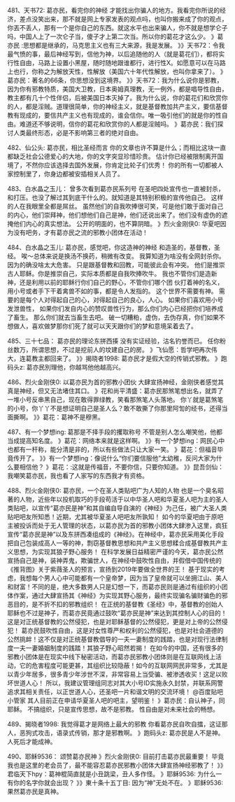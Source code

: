 481、天书72:   葛亦民，看完你的神经
才能找出你骗人的地方。我看完你所说的经济，差点没笑出来，那不就是网上专家发表的观点吗，也叫你搬来成了你的观点，你丟不丢人，那有一个是你自己的东西。就这水平也出来骗人，你不就是想学仑子吗，中国人上了一次仑子当，傻子才上第二次当。所以你的葛花才这么少。
》葛亦民 :思想都是继承的，马克思主义也有三大来源，我是发展。
》》天书72：令我最气愤的事，最后神经写到，信他为神，以后追随他的人（就是葛花们），都将实行性自由，马路上设置小黑屋，随时随地跟谁都行，进行性X。如愿意可以在马路上也行，你称之为解放天性，性解放（美国六十年代性解放，也叫你拿来了）。
》葛亦民：著名的66条，你思想没到这境界。
》》天书72：我为什么说你是邪教，因为你有邪教特质，美国大卫教，日本奥姆真理教，无一例外，都是唱导性自由，教主都有几十个性伴侣，后被美国日本灭掉了。我为什么说，你的葛花们和欣赏你的人，都是淫贼。道理很简单，你的神经主义，就是基督教加共产主义，要信基督教有现成的，要信共产主义也有现成的，谁会信你。唯一吸引他们的就是你的性自由。难道还不够说明，信你的葛花和欣赏你的人都是淫贼吗。
》葛亦民：我们探讨人类最终形态，必是不影响第三者的绝对自由。

482、仙公头:   葛亦民，相比圣经而言
你的文章也许不算是什么；而相比这块一直都缺乏社会公德爱心的大地，你的文字突显珍惜珍贵。
估计你已经被限制离开国境了，不然你应该选择去国外发展，你肯定比轮子们优秀！
你的所有一切都被人家控制里了，你身边都被安插相关人员了。

483、白水晶之玉儿：  曾多次看到葛亦民系列号
在圣吧四处宣传也一直被封杀，和打压。也没了解过其到底干什么的。就知道是其特别积极的宣传他自己。
这样的人在我眼里全都是屌丝。
虽然他们的自我吹捧很可笑，可是他们敢于面对自己的内心，他们崇拜神，他们想他们自己是神，他们还说出来了。他们没有虚伪的遮掩他们内心的真实想法。
公开的明面的，也不算阴暗。
》烈火金刚侠0: 华夏吧因为没有吧务，才有葛亦民之流的邪教小团体在活动！

484、白水晶之玉儿:   葛亦民，感觉吧，你这造神的神经
和造圣的，基督教，圣经。
唉～总体来说是换汤不换药，稍微有改变。
我算知道为啥没有全网封杀你。
因为的确没啥太大危害。
只是跟基督教和回教，可能彼此会有冲突。
他们是推崇古人耶稣。你是推崇自己，实际本质都是自我吹捧吹牛。
我也不管你们是造新神，还是利用以前的耶稣行你们自己的野心，不管你们哪个团
伙打着神的名义，用小号或者手下干着禽兽不如的事，都是令人发指的。
这个世界不需要有神。
需要的是每个人对得起自己的心，对得起自己的良心，人心。
如果你们喜欢用小号发泄兽性，
如果你们发自内心的赞叹兽性行为，那么你们内心已经把你们培养成了畜生。
那么你们就去当畜生去吧。
破一切糟粕，虚伪，去伪存真，你们如果不想做人，喜欢做梦那你们死了就可以天天跟你们的梦和意境呆着去了。

485、三十七品：  葛亦民的理论东拼西揍
没有实证经验，沽名钓誉而已。
任你粉丝数万，所谓思想，不过是挖前人的坟建自己的房。
》飞仙愿：哲学吧再次伟大，连葛教主都回来了。
》》揭晓者1998: 葛亦民才是假大空的传销式邪教。
》跑码头z: 葛亦民別理他，你越骂他他越高兴。

486、烈火金刚侠0:   以葛亦民为首的邪教小团伙
大肆宣扬神经，金刚侠者感觉其真是神经，但又无法堵住其口。
》花和尚平清盛：葛亦民那煞笔想出名，就弄了一堆小号反串黑自己，现在敢得罪绿教，笑看那煞笔人头落地。
你丫就是葛煞笔的小号，你丫丫不是想证明自己是圣人么？敢不敢撕了你那里阿訇的经书，还得当面撕啊。
》》葛花：葛神不是穆黑。

487、有一个梦想ing:   葛那是不择手段的攫取称号
不管是别人怎么嘲笑他，他都当成提高知名度。
》葛花：网络本来就是这样啊。
》》有一个梦想ing：网民心中也都有一杆称，能分清是非的，所以有些做法只让大家一笑。
》葛花：但福音毕竟传开了。
》》有一个梦想ing：像说什么“你们要信服他”太幼稚，反问大家为什么要相信他？
》葛花：:这就是传福音，不要你信，只要你知道。
》》昆吾剑仙：我嘲笑葛亦民，我也看了人家写的东西我才有资格。

488、烈火金刚侠0:   葛亦民，一个在圣人类贴吧广为人知的人物
也是一个臭名昭著的人物，近些年以投机取巧的手段苟活于以中华圣人吧和华夏圣人吧为主的圣人类贴吧，以宣传“葛亦民是神”和其自编自导自演的《神经》为己任，被广大圣人类贴吧吧友所知悉！近期，尤其被华夏圣人吧吧友所孰知！
如今的华夏吧由于原吧主被投诉而处于无人管理的状态，以葛亦民为首的邪教小团体大肆渗入这里，疯狂宣传“葛亦民是神”以及东拼西凑组成的《神经》。在神经中，葛亦民采用美化手段把自己包装成高人一等的神，剽窃基督教思想和共产主义思想糅合成基督教共产主义思想，为实现其狼子野心服务！
在科学发展日益精密严谨的今天，葛亦民公然宣扬自己是神，装神弄鬼，欺骗世人，在神经中鼓吹性自由，并假借中国传统的《推背图》关于紫薇圣人的预言，宣扬到2019年要做全世界的王！
基于现实的考虑，我想每个男人心中可能都有一个皇帝梦，因为当了皇帝就可以坐拥江山、美人和财富！不同的是，绝大多数男人只是幻想一下，而葛亦民则是通过有组织的小团体作案，通过大肆宣扬其《神经》为实现其野心服务，最终实现骗名骗财骗色的邪恶目的，是不折不扣的邪教组织！
在正统的基督教《圣经》中，基督教的创始人耶稣也不过是神子，而葛亦民竟通过鼓吹“葛亦民是神”来达到其控制人心的目的！这是对正统基督教的公然侵犯，也是对耶稣基督的公然侵犯，更是对上帝的公然侵犯！
葛亦民鼓吹性自由，这是对女性尊严和权利的公然侵犯，也是对社会道德的公然挑衅！这不仅是对正统基督教倡导的一夫一妻制度的践踏，也是对现行法律制度一夫一妻婚姻制度的践踏！其狼子野心昭然若揭！
在如今的中国，还有很多的邪教小团体是在现实中线下秘密活动，而葛亦民邪教小团体则是在互联网线上活动，它的危害程度可能更甚，其组织比较隐蔽！如今的互联网网民非常多，尤其是以青少年居多，很多青少年涉世不深，非常容易上当受骗、被渗透收买！这足以败坏世道人心！
所以，我建议管理组同志对其大小号ID实施永久封禁，并联系网警追求其相关责任，以正世道人心，还圣吧一片和谐文明的交流环境！
@百度贴吧小管家 其人目前正在申请华夏圣人吧的吧主，望明鉴！
》葛亦民：自认神子，同耶稣。
不搞组织，只是宣传思想，故不是邪教。
性自由是对未来社会的畅想。

489、揭晓者1998:   我觉得葛才是网络上最大的邪教
你看葛亦民自吹自擂，这证那人，恶狗式攻击，语录式传销，那才是邪教啊。
》跑码头z: 葛亦民是人不是神。人死后才能成神。

490、耶稣9536：   颂赞葛亦民神
》烈火金刚侠0: 目前打击葛亦民最重要！
毕竟我也是这里的老会员了，最不能容忍葛亦民邪教小团体大肆宣扬神经邪教了！
》》君临天下hpy：葛神棍简直就是小丑跳梁，丑人多作怪。
》耶稣9536: 为什么一有你的名字你就会出现？
》》東十条十五丁目: 因为“神”无处不在。
》耶稣9536: 果然葛亦民是真神。
